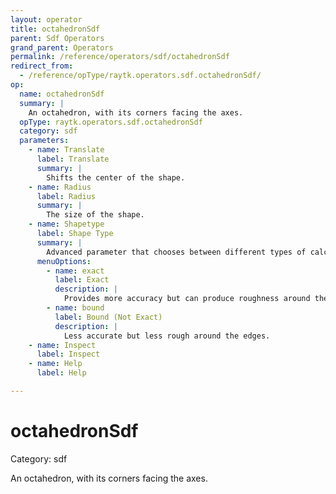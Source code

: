 ```yaml
---
layout: operator
title: octahedronSdf
parent: Sdf Operators
grand_parent: Operators
permalink: /reference/operators/sdf/octahedronSdf
redirect_from:
  - /reference/opType/raytk.operators.sdf.octahedronSdf/
op:
  name: octahedronSdf
  summary: |
    An octahedron, with its corners facing the axes.
  opType: raytk.operators.sdf.octahedronSdf
  category: sdf
  parameters:
    - name: Translate
      label: Translate
      summary: |
        Shifts the center of the shape.
    - name: Radius
      label: Radius
      summary: |
        The size of the shape.
    - name: Shapetype
      label: Shape Type
      summary: |
        Advanced parameter that chooses between different types of calculations.
      menuOptions:
        - name: exact
          label: Exact
          description: |
            Provides more accuracy but can produce roughness around the edges.
        - name: bound
          label: Bound (Not Exact)
          description: |
            Less accurate but less rough around the edges.
    - name: Inspect
      label: Inspect
    - name: Help
      label: Help

---
```


# octahedronSdf

Category: sdf



An octahedron, with its corners facing the axes.